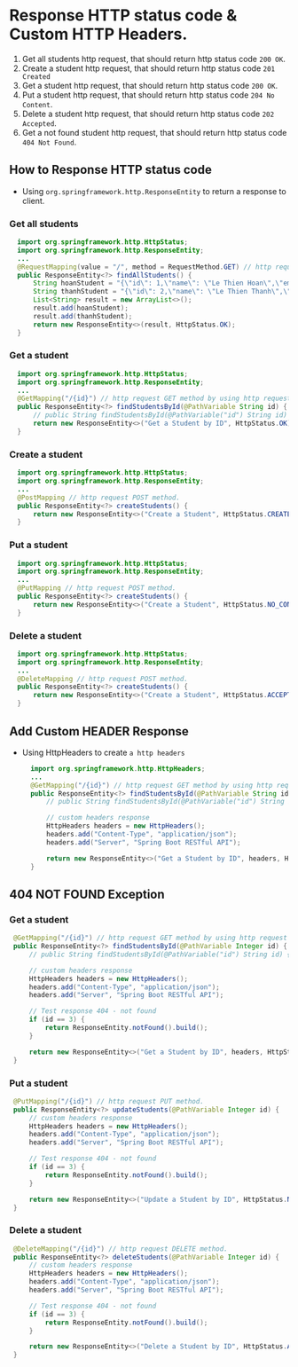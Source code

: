 # Response HTTP status code & Custom HTTP Headers.

1. Get all students http request, that should return http status code `200 OK`.
1. Create a student http request, that should return http status code `201 Created` 
1. Get a student http request, that should return http status code `200 OK`.
1. Put a student http request, that should return http status code `204 No Content`.
1. Delete a student http request, that should return http status code `202 Accepted`.
1. Get a not found student http request, that should return http status code `404 Not Found`.

## How to Response HTTP status code

- Using `org.springframework.http.ResponseEntity` to return a response to client.

### Get all students

  ```java
    import org.springframework.http.HttpStatus;
    import org.springframework.http.ResponseEntity;
    ...
    @RequestMapping(value = "/", method = RequestMethod.GET) // http request GET method.
    public ResponseEntity<?> findAllStudents() {
        String hoanStudent = "{\"id\": 1,\"name\": \"Le Thien Hoan\",\"email\":\"hoanle13@gmail.com\"}";
        String thanhStudent = "{\"id\": 2,\"name\": \"Le Thien Thanh\",\"email\":\"thanhle13@gmail.com\"}";
        List<String> result = new ArrayList<>();
        result.add(hoanStudent);
        result.add(thanhStudent);
        return new ResponseEntity<>(result, HttpStatus.OK);
    }
  ```


### Get a student

  ```java
    import org.springframework.http.HttpStatus;
    import org.springframework.http.ResponseEntity;
    ...
    @GetMapping("/{id}") // http request GET method by using http request path.
    public ResponseEntity<?> findStudentsById(@PathVariable String id) {
        // public String findStudentsById(@PathVariable("id") String id) {
        return new ResponseEntity<>("Get a Student by ID", HttpStatus.OK);
    }
  ```

### Create a student

  ```java
    import org.springframework.http.HttpStatus;
    import org.springframework.http.ResponseEntity;
    ...
    @PostMapping // http request POST method.
    public ResponseEntity<?> createStudents() {
        return new ResponseEntity<>("Create a Student", HttpStatus.CREATED);
    }
  ```

### Put a student

  ```java
    import org.springframework.http.HttpStatus;
    import org.springframework.http.ResponseEntity;
    ...
    @PutMapping // http request POST method.
    public ResponseEntity<?> createStudents() {
        return new ResponseEntity<>("Create a Student", HttpStatus.NO_CONTENT);
    }
  ```

### Delete a student

  ```java
    import org.springframework.http.HttpStatus;
    import org.springframework.http.ResponseEntity;
    ...
    @DeleteMapping // http request POST method.
    public ResponseEntity<?> createStudents() {
        return new ResponseEntity<>("Create a Student", HttpStatus.ACCEPTED);
    }
  ```

## Add Custom HEADER Response

- Using HttpHeaders to create `a http headers`

  ```java
    import org.springframework.http.HttpHeaders;
    ...
    @GetMapping("/{id}") // http request GET method by using http request path.
    public ResponseEntity<?> findStudentsById(@PathVariable String id) {
        // public String findStudentsById(@PathVariable("id") String id) {

        // custom headers response
        HttpHeaders headers = new HttpHeaders();
        headers.add("Content-Type", "application/json");
        headers.add("Server", "Spring Boot RESTful API");

        return new ResponseEntity<>("Get a Student by ID", headers, HttpStatus.OK);
    }
  ```

## 404 NOT FOUND Exception

### Get a student

   ```java
    @GetMapping("/{id}") // http request GET method by using http request path.
    public ResponseEntity<?> findStudentsById(@PathVariable Integer id) {
        // public String findStudentsById(@PathVariable("id") String id) {

        // custom headers response
        HttpHeaders headers = new HttpHeaders();
        headers.add("Content-Type", "application/json");
        headers.add("Server", "Spring Boot RESTful API");

        // Test response 404 - not found
        if (id == 3) {
            return ResponseEntity.notFound().build();
        }

        return new ResponseEntity<>("Get a Student by ID", headers, HttpStatus.OK);
    }
   ```

### Put a student

   ```java
    @PutMapping("/{id}") // http request PUT method.
    public ResponseEntity<?> updateStudents(@PathVariable Integer id) {
        // custom headers response
        HttpHeaders headers = new HttpHeaders();
        headers.add("Content-Type", "application/json");
        headers.add("Server", "Spring Boot RESTful API");

        // Test response 404 - not found
        if (id == 3) {
            return ResponseEntity.notFound().build();
        }

        return new ResponseEntity<>("Update a Student by ID", HttpStatus.NO_CONTENT);
    }   
   ```

### Delete a student

   ```java
    @DeleteMapping("/{id}") // http request DELETE method.
    public ResponseEntity<?> deleteStudents(@PathVariable Integer id) {
        // custom headers response
        HttpHeaders headers = new HttpHeaders();
        headers.add("Content-Type", "application/json");
        headers.add("Server", "Spring Boot RESTful API");

        // Test response 404 - not found
        if (id == 3) {
            return ResponseEntity.notFound().build();
        }

        return new ResponseEntity<>("Delete a Student by ID", HttpStatus.ACCEPTED);
    }   
   ```
